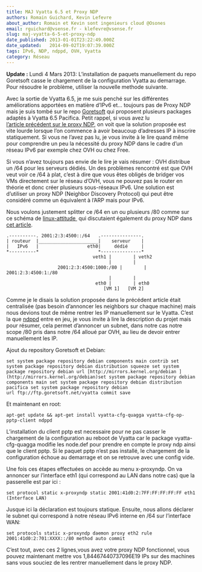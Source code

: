 ```yaml
---
title: MAJ Vyatta 6.5 et Proxy NDP
authors: Romain Guichard, Kevin Lefevre
about_author: Romain et Kevin sont ingenieurs cloud @Osones
email: rguichard@vsense.fr - klefevre@vsense.fr
slug: maj-vyatta-6-5-et-proxy-ndp
date_published: 2013-01-01T23:22:49.000Z
date_updated:   2014-09-02T19:07:39.000Z
tags: IPv6, NDP, ndppd, OVH, Vyatta
category: Réseau
---
```



**Update :** Lundi 4 Mars 2013: L’installation de paquets manuellement du repo Goretsoft casse le chargement de la configuration Vyatta au demarrage. Pour résoudre le problème, utiliser la nouvelle methode suivante.

Avec la sortie de Vyatta 6.5, je me suis penché sur les différentes améliorations apportées en matière d’IPv6 et… toujours pas de Proxy NDP mais je suis tombé sur le repo [Goretsoft](ftp://213.41.245.21/vyatta/dists/pacifica/main/index.html "Goretsoft Repo") qui proposent plusieurs packages adaptés à Vyatta 6.5 Pacifica. Petit rappel, si vous avez lu [l’article précédent sur le proxy NDP](http://blog.vsense.fr/configuration-et-routage-son-score-ipv6-ovh-avec-vyatta/ "Configuration et routage de son scope IPv6 avec Vyatta"), on voit que la solution proposée est vite lourde lorsque l’on commence à avoir beaucoup d’adresses IP à inscrire statiquement. Si vous ne l’avez pas lu, je vous invite à le lire quand même pour comprendre un peu la nécessité du proxy NDP dans le cadre d’un réseau IPv6 par exemple chez OVH ou chez Free.

Si vous n’avez toujours pas envie de le lire je vais résumer : OVH distribue un /64 pour les serveurs dédiés. Un des problèmes rencontré est que OVH veut voir ce /64 à plat, c’est à dire que vous êtes obligés de bridger vos VMs directement sur le réseau d’OVH, vous ne pouvez pas le router en théorie et donc créer plusieurs sous-réseaux IPv6. Une solution est d’utiliser un proxy NDP (Neighbor Discovery Protocol) qui peut être considéré comme un équivalent à l’ARP mais pour IPv6.

Nous voulons justement splitter ce /64 en un ou plusieurs /80 comme sur ce schéma de [linux-attitude ](http://linux-attitude.fr/ "LA") qui discutaient également du proxy NDP dans [cet article](http://linux-attitude.fr/post/proxy-ndp-ipv6).
```
.----------. 2001:2:3:4500::/64   .---------------.
| routeur  |______________________|    serveur    |
|   IPv6   |                  eth0|     dédié     |
*----------*                      *---------------*
                                veth1 |        | veth2
                                      |        |
                   2001:2:3:4500:1000:/80 |        | 2001:2:3:4500:1:/80
                                      |        |
                                 eth0 |        | eth0
                                    [VM 1]   [VM 2]
```

Comme je le disais la solution proposée dans le précédent article était centralisée (pas besoin d’annoncer les neighbors sur chaque machine) mais nous devions tout de même rentrer les IP manuellement sur le Vyatta. C’est la que [ndppd](http://priv.nu/projects/ndppd/ "ndppd") entre en jeu, je vous invite à lire la description du projet mais pour résumer, cela permet d’annoncer un subnet, dans notre cas notre scope /80 pris dans notre /64 alloué par OVH, au lieu de devoir entrer manuellement les IP.

Ajout du repository Goretsoft et Debian:

```
set system package repository debian components main contrib set system package repository debian distribution squeeze set system package repository debian url [http://mirrors.kernel.org/debian ](http://mirrors.kernel.org/debian)set system package repository debian components main set system package repository debian distribution pacifica set system package repository debian url ftp://ftp.goretsoft.net/vyatta commit save
```
Et maintenant en root:

`apt-get update && apt-get install vyatta-cfg-quagga vyatta-cfg-op-pptp-client ndppd`

L’installation du client pptp est necessaire pour ne pas casser le chargement de la configuration au reboot de Vyatta car le package vyatta-cfg-quagga modifie les node.def pour prendre en compte le proxy ndp ainsi que le client pptp. Si le paquet pptp n’est pas installé, le chargement de la configuration échoue au demarrage et on se retrouve avec une config vide.

Une fois ces étapes effectuées on accède au menu x-proxyndp. On va annoncer sur l’interface eth1 (qui correspond au LAN dans notre cas) que la passerelle est par ici :

`set protocol static x-proxyndp static 2001:41d0:2:7FF:FF:FF:FF:FF eth1 (Interface LAN)`

Jusque ici la déclaration est toujours statique. Ensuite, nous allons déclarer le subnet qui correspond à notre réseau IPv6 interne en /64 sur l’interface WAN:

`set protocols static x-proxyndp daemon proxy eth2 rule 2001:41d0:2:701:XXXX::/80 method auto commit`

C’est tout, avec ces 2 lignes,vous avez votre proxy NDP fonctionnel, vous pouvez maintenant mettre vos 1,84467440737096E19 IPs sur des machines sans vous souciez de les rentrer manuellement dans le proxy NDP.
